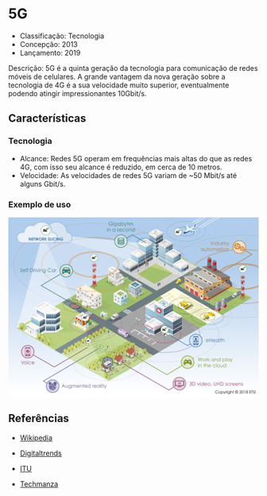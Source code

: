 # 5G

- Classificação: Tecnologia
- Concepção: 2013
- Lançamento: 2019

Descrição: 5G é a quinta geração da tecnologia para comunicação de redes móveis de celulares. A grande vantagem da nova geração sobre a tecnologia de 4G é a sua velocidade muito superior, eventualmente podendo atingir impressionantes 10Gbit/s.

## Características

### Tecnologia

- Alcance: Redes 5G operam em frequências mais altas do que as redes 4G, com isso seu alcance é reduzido, em cerca de 10 metros.
- Velocidade: As velocidades de redes 5G variam de ~50 Mbit/s até alguns Gbit/s.

### Exemplo de uso

![Multicast RP](imgs/5g.jpg)

## Referências

- [Wikipedia](https://en.wikipedia.org/wiki/5G)

- [Digitaltrends](https://www.digitaltrends.com/mobile/what-is-5g/#Specifics)

- [ITU](http://www.itu.int/net/pressoffice/press_releases/2015/27.aspx)

- [Techmanza](https://web.archive.org/web/20170518165251/https://www.techmanza.in/5g-mobile-network-technology.html)